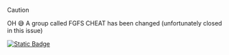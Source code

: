 > [!CAUTION]
> OH 😅 A group called FGFS CHEAT has been changed (unfortunately closed in this issue)

[![Static Badge](https://img.shields.io/badge/FGFS-CHEAT-black?style=for-the-badge&label=FGFS&labelColor=white&color=black&link=https%3A%2F%2Flunxexecutors.framer.website%2F)](https://lunxexecutors.framer.website/)

